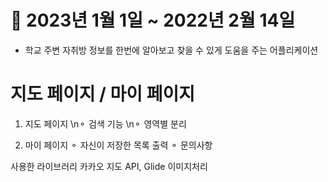 # 📆 2023년 1월 1일 ~ 2022년 2월 14일

- 학교 주변 자취방 정보를 한번에 알아보고 찾을 수 있게 도움을 주는 어플리케이션

# 지도 페이지 / 마이 페이지 

1. 지도 페이지
  \n⚬ 검색 기능
  \n⚬ 영역별 분리

2. 마이 페이지 
  ⚬ 자신이 저장한 목록 출력
  ⚬ 문의사항
  
사용한 라이브러리 
  카카오 지도 API, Glide 이미지처리
 
